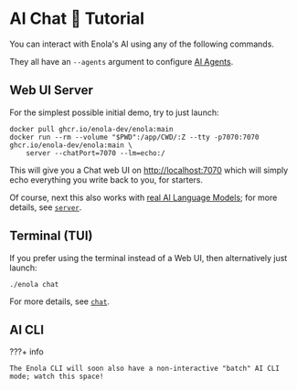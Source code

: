 <!--
    SPDX-License-Identifier: Apache-2.0

    Copyright 2025 The Enola <https://enola.dev> Authors

    Licensed under the Apache License, Version 2.0 (the "License");
    you may not use this file except in compliance with the License.
    You may obtain a copy of the License at

        https://www.apache.org/licenses/LICENSE-2.0

    Unless required by applicable law or agreed to in writing, software
    distributed under the License is distributed on an "AS IS" BASIS,
    WITHOUT WARRANTIES OR CONDITIONS OF ANY KIND, either express or implied.
    See the License for the specific language governing permissions and
    limitations under the License.
-->

# AI Chat 💬 Tutorial

You can interact with Enola's AI using any of the following commands.

They all have an `--agents` argument to configure [AI Agents](agents.md).

## Web UI Server

For the simplest possible initial demo, try to just launch:

    docker pull ghcr.io/enola-dev/enola:main
    docker run --rm --volume "$PWD":/app/CWD/:Z --tty -p7070:7070 ghcr.io/enola-dev/enola:main \
        server --chatPort=7070 --lm=echo:/

This will give you a Chat web UI on <http://localhost:7070> which will simply echo everything you write back to you, for starters.

Of course, next this also works with [real AI Language Models](../specs/aiuri/index.md#language-models-lm); for more details, see [`server`](../use/server/index.md#chat).

## Terminal (TUI)

If you prefer using the terminal instead of a Web UI, then alternatively just launch:

    ./enola chat

<!-- TODO --lm=echo:/ -->

For more details, see [`chat`](../use/chat/index.md#ai).

## AI CLI

???+ info

    The Enola CLI will soon also have a non-interactive "batch" AI CLI mode; watch this space!
